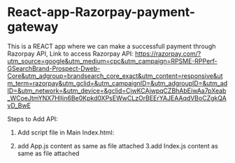 # React-app-Razorpay-payment-gateway

This is a REACT app where we can make a successfull payment through Razorpay API,
Link to access Razorpay API: https://razorpay.com/?utm_source=google&utm_medium=cpc&utm_campaign=RPSME-RPPerf-GSearchBrand-Prospect-Dweb-Core&utm_adgroup=brandsearch_core_exact&utm_content=responsive&utm_term=razorpay&utm_gclid=&utm_campaignID=&utm_adgroupID=&utm_adID=&utm_network=&utm_device=&gclid=CjwKCAjwpqCZBhAbEiwAa7pXeab_WCoeJtmYNX7HlIjn6Be0Kpkd0XPsEWwCLzOrBEErYAJEAAqdVBoCZgkQAvD_BwE

Steps to Add API:
1. Add script file in Main Index.html: 
<script src="https://checkout.razorpay.com/v1/checkout.js"></script>
2. add App.js content as same as file attached
3.add Index.js content as same as file attached
